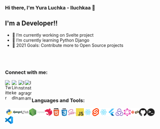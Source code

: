 ### Hi there, I'm Yura Luchka - lluchkaa 👋

## I'm a Developer!!

- 🔭 I’m currently working on Svelte project
- 🌱 I’m currently learning Python Django
- 🥅 2021 Goals: Contribute more to Open Source projects

<br />
<br />


### Connect with me:

[<img align="left" alt="Twitter" width="22px" src="https://cdn.jsdelivr.net/npm/simple-icons@v3/icons/twitter.svg" />][twitter]
[<img align="left" alt="LinkedIn" width="22px" src="https://cdn.jsdelivr.net/npm/simple-icons@v3/icons/linkedin.svg" />][linkedin]
[<img align="left" alt="Instagram" width="22px" src="https://cdn.jsdelivr.net/npm/simple-icons@v3/icons/instagram.svg" />][instagram]
[<img align="left" alt="Instagram" width="22px" src="https://cdn.jsdelivr.net/npm/simple-icons@3.13.0/icons/upwork.svg" />][upwork]

<br />
<br />


### Languages and Tools:

<img align="left" alt="Python" width="26px" src="https://github.com/github/explore/raw/main/topics/python/python.png" />
<img align="left" alt="Django" width="26px" src="https://github.com/github/explore/raw/main/topics/django/django.png" />
<img align="left" alt="Flask" width="26px" src="https://github.com/github/explore/raw/main/topics/flask/flask.png" />
<img align="left" alt="Node.js" width="26px" src="https://github.com/github/explore/raw/main/topics/nodejs/nodejs.png" />
<img align="left" alt="Express" width="26px" src="https://github.com/github/explore/raw/main/topics/express/express.png" />
<img align="left" alt="Nest.js" width="26px" src="https://github.com/github/explore/raw/main/topics/nestjs/nestjs.png" />
<img align="left" alt="HTML5" width="26px" src="https://github.com/github/explore/raw/main/topics/html/html.png" />
<img align="left" alt="CSS3" width="26px" src="https://github.com/github/explore/raw/main/topics/css/css.png" />
<img align="left" alt="Sass" width="26px" src="https://github.com/github/explore/raw/main/topics/sass/sass.png" />
<img align="left" alt="JavaScript" width="26px" src="https://github.com/github/explore/raw/main/topics/javascript/javascript.png" />
<img align="left" alt="React" width="26px" src="https://github.com/github/explore/raw/main/topics/react/react.png" />
<img align="left" alt="Svelte" width="26px" src="https://github.com/github/explore/raw/main/topics/svelte/svelte.png" />
<img align="left" alt="React Native" width="26px" src="https://github.com/github/explore/raw/main/topics/react-native/react-native.png" />
<img align="left" alt="Flutter" width="26px" src="https://github.com/github/explore/raw/main/topics/flutter/flutter.png" />
<img align="left" alt="Redux" width="26px" src="https://github.com/github/explore/raw/main/topics/redux/redux.png" />
<img align="left" alt="GraphQL" width="26px" src="https://github.com/github/explore/raw/main/topics/graphql/graphql.png" />
<img align="left" alt="Git" width="26px" src="https://github.com/github/explore/raw/main/topics/git/git.png" />
<img align="left" alt="GitHub" width="26px" src="https://raw.githubusercontent.com/github/explore/78df643247d429f6cc873026c0622819ad797942/topics/github/github.png" />
<img align="left" alt="Terminal" width="26px" src="https://github.com/github/explore/raw/main/topics/terminal/terminal.png" />
<img align="left" alt="Visual Studio Code" width="26px" src="https://github.com/github/explore/raw/main/topics/visual-studio-code/visual-studio-code.png" />


[twitter]: https://twitter.com/lluchkaa
[instagram]: https://instagram.com/lluchkaa
[linkedin]: https://www.linkedin.com/in/yura-luchka-14a7b418a/
[upwork]: https://www.upwork.com/freelancers/~01b78045e77027a78f
